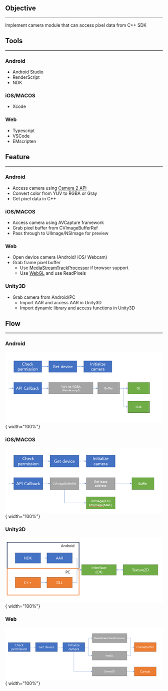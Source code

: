 ## Objective
---
Implement camera module that can access pixel data from C++ SDK

## Tools
---
### Android
- Android Studio
- RenderScript
- NDK

### iOS/MACOS
- Xcode

### Web
- Typescript
- VSCode
- EMscripten

## Feature
---
### Android
- Access camera using [Camera 2 API](https://developer.android.com/reference/android/hardware/camera2/package-summary)
- Convert color from YUV to RGBA or Gray
- Get pixel data in C++

### iOS/MACOS
- Access camera using AVCapture framework
- Grab pixel buffer from CVImageBufferRef
- Pass through to UIImage/NSImage for preview

### Web
- Open device camera (Android/ iOS/ Webcam)
- Grab frame pixel buffer
    - Use [MediaStreamTrackProcessor](https://developer.mozilla.org/en-US/docs/Web/API/MediaStreamTrackProcessor) if browser support
    - Use [WebGL](https://developer.mozilla.org/ko/docs/Web/API/WebGL_API/Tutorial/Getting_started_with_WebGL) and use ReadPixels

### Unity3D
- Grab camera from Android/PC
    - Import AAR and access AAR in Unity3D
    - Import dynamic library and access functions in Unity3D

## Flow
---
### Android
![Android camera flow](../imgs/camera/android_flow.png){ width="100%"}
### iOS/MACOS
![Apple camera flow](../imgs/camera/apple_flow.png){ width="100%"}
### Unity3D
![Unity3D camera flow](../imgs/camera/unity3d_flow.png){ width="100%"}
### Web
![Web camera flow](../imgs/camera/web_flow.png){ width="100%"}